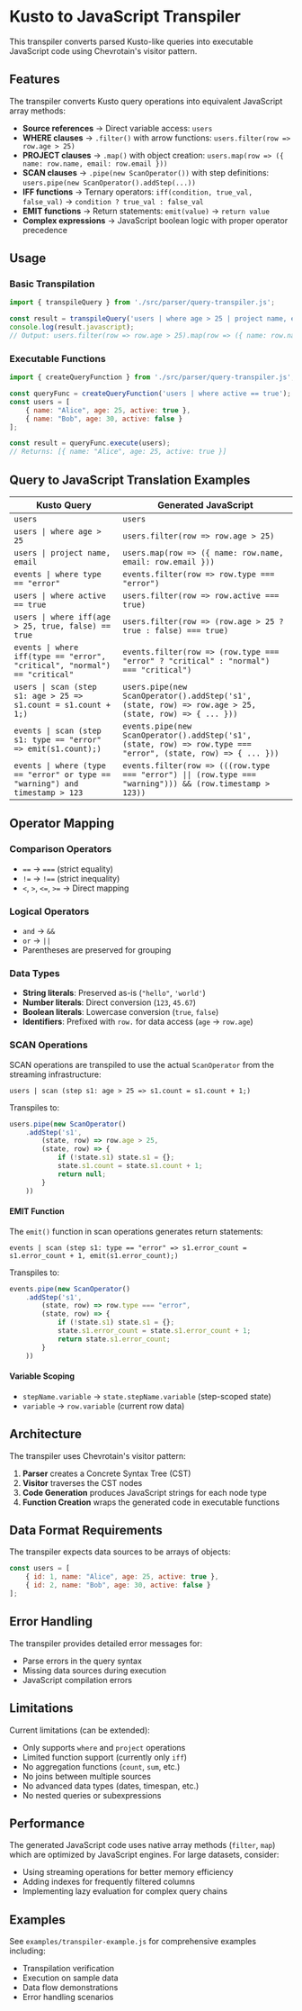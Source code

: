 # Kusto to JavaScript Transpiler

This transpiler converts parsed Kusto-like queries into executable JavaScript code using Chevrotain's visitor pattern.

## Features

The transpiler converts Kusto query operations into equivalent JavaScript array methods:

- **Source references** → Direct variable access: `users`
- **WHERE clauses** → `.filter()` with arrow functions: `users.filter(row => row.age > 25)`
- **PROJECT clauses** → `.map()` with object creation: `users.map(row => ({ name: row.name, email: row.email }))`
- **SCAN clauses** → `.pipe(new ScanOperator())` with step definitions: `users.pipe(new ScanOperator().addStep(...))`
- **IFF functions** → Ternary operators: `iff(condition, true_val, false_val)` → `condition ? true_val : false_val`
- **EMIT functions** → Return statements: `emit(value)` → `return value`
- **Complex expressions** → JavaScript boolean logic with proper operator precedence

## Usage

### Basic Transpilation

```javascript
import { transpileQuery } from './src/parser/query-transpiler.js';

const result = transpileQuery('users | where age > 25 | project name, email');
console.log(result.javascript);
// Output: users.filter(row => row.age > 25).map(row => ({ name: row.name, email: row.email }))
```

### Executable Functions

```javascript
import { createQueryFunction } from './src/parser/query-transpiler.js';

const queryFunc = createQueryFunction('users | where active == true');
const users = [
    { name: "Alice", age: 25, active: true },
    { name: "Bob", age: 30, active: false }
];

const result = queryFunc.execute(users);
// Returns: [{ name: "Alice", age: 25, active: true }]
```

## Query to JavaScript Translation Examples

| Kusto Query | Generated JavaScript |
|-------------|---------------------|
| `users` | `users` |
| `users \| where age > 25` | `users.filter(row => row.age > 25)` |
| `users \| project name, email` | `users.map(row => ({ name: row.name, email: row.email }))` |
| `events \| where type == "error"` | `events.filter(row => row.type === "error")` |
| `users \| where active == true` | `users.filter(row => row.active === true)` |
| `users \| where iff(age > 25, true, false) == true` | `users.filter(row => (row.age > 25 ? true : false) === true)` |
| `events \| where iff(type == "error", "critical", "normal") == "critical"` | `events.filter(row => (row.type === "error" ? "critical" : "normal") === "critical")` |
| `users \| scan (step s1: age > 25 => s1.count = s1.count + 1;)` | `users.pipe(new ScanOperator().addStep('s1', (state, row) => row.age > 25, (state, row) => { ... }))` |
| `events \| scan (step s1: type == "error" => emit(s1.count);)` | `events.pipe(new ScanOperator().addStep('s1', (state, row) => row.type === "error", (state, row) => { ... }))` |
| `events \| where (type == "error" or type == "warning") and timestamp > 123` | `events.filter(row => (((row.type === "error") \|\| (row.type === "warning"))) && (row.timestamp > 123))` |

## Operator Mapping

### Comparison Operators
- `==` → `===` (strict equality)
- `!=` → `!==` (strict inequality)
- `<`, `>`, `<=`, `>=` → Direct mapping

### Logical Operators
- `and` → `&&`
- `or` → `||`
- Parentheses are preserved for grouping

### Data Types
- **String literals**: Preserved as-is (`"hello"`, `'world'`)
- **Number literals**: Direct conversion (`123`, `45.67`)
- **Boolean literals**: Lowercase conversion (`true`, `false`)
- **Identifiers**: Prefixed with `row.` for data access (`age` → `row.age`)

### SCAN Operations

SCAN operations are transpiled to use the actual `ScanOperator` from the streaming infrastructure:

```kusto
users | scan (step s1: age > 25 => s1.count = s1.count + 1;)
```

Transpiles to:
```javascript
users.pipe(new ScanOperator()
    .addStep('s1', 
        (state, row) => row.age > 25,
        (state, row) => {
            if (!state.s1) state.s1 = {};
            state.s1.count = state.s1.count + 1;
            return null;
        }
    ))
```

#### EMIT Function
The `emit()` function in scan operations generates return statements:

```kusto
events | scan (step s1: type == "error" => s1.error_count = s1.error_count + 1, emit(s1.error_count);)
```

Transpiles to:
```javascript
events.pipe(new ScanOperator()
    .addStep('s1', 
        (state, row) => row.type === "error",
        (state, row) => {
            if (!state.s1) state.s1 = {};
            state.s1.error_count = state.s1.error_count + 1;
            return state.s1.error_count;
        }
    ))
```

#### Variable Scoping
- `stepName.variable` → `state.stepName.variable` (step-scoped state)
- `variable` → `row.variable` (current row data)

## Architecture

The transpiler uses Chevrotain's visitor pattern:

1. **Parser** creates a Concrete Syntax Tree (CST)
2. **Visitor** traverses the CST nodes
3. **Code Generation** produces JavaScript strings for each node type
4. **Function Creation** wraps the generated code in executable functions

## Data Format Requirements

The transpiler expects data sources to be arrays of objects:

```javascript
const users = [
    { id: 1, name: "Alice", age: 25, active: true },
    { id: 2, name: "Bob", age: 30, active: false }
];
```

## Error Handling

The transpiler provides detailed error messages for:
- Parse errors in the query syntax
- Missing data sources during execution
- JavaScript compilation errors

## Limitations

Current limitations (can be extended):
- Only supports `where` and `project` operations
- Limited function support (currently only `iff`)
- No aggregation functions (`count`, `sum`, etc.)
- No joins between multiple sources
- No advanced data types (dates, timespan, etc.)
- No nested queries or subexpressions

## Performance

The generated JavaScript code uses native array methods (`filter`, `map`) which are optimized by JavaScript engines. For large datasets, consider:
- Using streaming operations for better memory efficiency
- Adding indexes for frequently filtered columns
- Implementing lazy evaluation for complex query chains

## Examples

See `examples/transpiler-example.js` for comprehensive examples including:
- Transpilation verification
- Execution on sample data
- Data flow demonstrations
- Error handling scenarios 